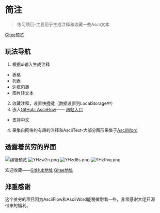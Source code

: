 # 简注
> 练习项目-主要用于生成注释和收藏一些Ascii文本

[Gitee预览](http://soning.gitee.io/simplecomment)
## 玩法导航
1. 根据ui输入生成注释
  - 表格
  - 列表
  - 边框包裹
  - 图片转文本
2. 收藏注释，设置快捷键（数据设置到LocalStorage中）
3. 嵌入[GitHub: AsciiFlow](https://github.com/lewish/asciiflow2)—— [网站入口](http://asciiflow.com/)
  - 支持中文
4. 采集自网络的有趣的注释和AsciiText-大部分图形采集于[AsciiWord](http://www.asciiworld.com/)

## 透露着贫穷的界面
![编辑预览](https://s1.ax1x.com/2020/05/20/YocvDg.gif)
![YHzw2n.png](https://s1.ax1x.com/2020/05/21/YHzw2n.png)
![YHzd8s.png](https://s1.ax1x.com/2020/05/21/YHzd8s.png)
![YHz0vq.png](https://s1.ax1x.com/2020/05/21/YHz0vq.png)

欢迎收藏——[GitHub地址](https://github.com/SNFocus/simpleComment/)
[Gitee地址](https://gitee.com/soning/simpleComment/)

## 郑重感谢
这个贫穷的项目因为AsciiFlow和AsciiWord能稍微耐看一些，非常感谢大佬开源带来的福利。